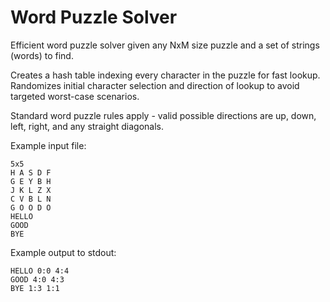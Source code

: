 # Word Puzzle Solver
Efficient word puzzle solver given any NxM size puzzle and a set of strings (words) to find.

Creates a hash table indexing every character in the puzzle for fast lookup.  Randomizes initial character selection and direction of lookup to avoid targeted worst-case scenarios.

Standard word puzzle rules apply - valid possible directions are up, down, left, right, and any straight diagonals.

Example input file:
```
5x5
H A S D F
G E Y B H
J K L Z X
C V B L N
G O O D O
HELLO
GOOD
BYE
```

Example output to stdout:
```
HELLO 0:0 4:4
GOOD 4:0 4:3
BYE 1:3 1:1
```
